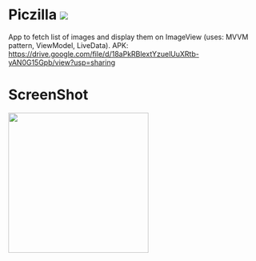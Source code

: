 # Piczilla <img src="app/src/main/res/mipmap-hdpi/ic_launcher.png" />
App to fetch list of images and display them on ImageView 
(uses: MVVM pattern, ViewModel, LiveData).
APK: https://drive.google.com/file/d/18aPkRBlextYzuelUuXRtb-yAN0G15Gpb/view?usp=sharing

# ScreenShot
<img src="https://res.cloudinary.com/deeps2/image/upload/v1590368920/piczilla.png" width=280>&nbsp;&nbsp;&nbsp;&nbsp;&nbsp;&nbsp;&nbsp;&nbsp;&nbsp;&nbsp;&nbsp;&nbsp;&nbsp;&nbsp;&nbsp;&nbsp;&nbsp;&nbsp;

